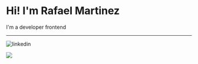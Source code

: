 # **Hi! I'm Rafael Martinez** 

I'm a developer frontend

---

![linkedin](https://img.shields.io/badge/linkedin-%230077B5.svg?style=for-the-badge&logo=linkedin&logoColor=white)

<img src="https://img.shields.io/badge/react-%2320232a.svg?style=for-the-badge&logo=react&logoColor=%2361DAFB">
<!--
**xxSkylineline/xxSkylineline** is a ✨ _special_ ✨ repository because its `README.md` (this file) appears on your GitHub profile.

Here are some ideas to get you started:

- 🔭 I’m currently working on ...
- 🌱 I’m currently learning ...
- 👯 I’m looking to collaborate on ...
- 🤔 I’m looking for help with ...
- 💬 Ask me about ...
- 📫 How to reach me: ...
- 😄 Pronouns: ...
- ⚡ Fun fact: ...
-->

